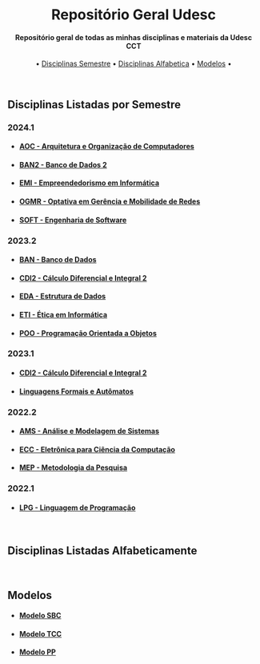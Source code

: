 <h1 align="center">
  <!-- <br>
  <img src="https://i.imgur.com/PW18Azn.png" alt="Não é o moodle" width="400">
  <br> -->
  Repositório Geral Udesc
  <br>
</h1>

<h4 align="center">
   Repositório geral de todas as minhas disciplinas e materiais da Udesc CCT
</h4>
<p align="center">
  •
  <a href="#disciplinassemestre">Disciplinas Semestre</a>
  •
  <a href="#disciplinasalfabetico">Disciplinas Alfabetica</a>
  •
  <a href="#modelos">Modelos</a> 
  •
</p>

<br>

<h2 id="disciplinassemestre">
  Disciplinas Listadas por Semestre
</h2>

<h3>
  2024.1
</h3>
<ul>
  <li>
    <h4>
      <a href="https://github.com/JoaoVargas/Repo-Udesc-Geral/tree/main/Disciplinas/2024.1/2024.1.AOC">
      AOC - Arquitetura e Organização de Computadores
      </a>
    </h4>
  </li>
  <li>
    <h4>
      <a href="https://github.com/JoaoVargas/Repo-Udesc-Geral/tree/main/Disciplinas/2024.1/2024.1.BAN2">
      BAN2 - Banco de Dados 2
      </a>
    </h4>
  </li>
  <li>
    <h4>
      <a href="https://github.com/JoaoVargas/Repo-Udesc-Geral/tree/main/Disciplinas/2024.1/2024.1.EMI">
      EMI - Empreendedorismo em Informática
      </a>
    </h4>
  </li>
  <li>
    <h4>
      <a href="https://github.com/JoaoVargas/Repo-Udesc-Geral/tree/main/Disciplinas/2024.1/2024.1.OGMR">
      OGMR - Optativa em Gerência e Mobilidade de Redes
      </a>
    </h4>
  </li>
  <li>
    <h4>
      <a href="https://github.com/JoaoVargas/Repo-Udesc-Geral/tree/main/Disciplinas/2024.1/2024.1.SOFT">
      SOFT - Engenharia de Software
      </a>
    </h4>
  </li>
</ul>

<h3>
  2023.2
</h3>
<ul>
  <li>
    <h4>
      <a href="https://github.com/JoaoVargas/Repo-Udesc-Geral/tree/main/Disciplinas/2023.2/2023.2.BAN">
      BAN - Banco de Dados
      </a>
    </h4>
  </li>
  <li>
    <h4>
      <a href="https://github.com/JoaoVargas/Repo-Udesc-Geral/tree/main/Disciplinas/2023.2/2023.2.CDI2">
      CDI2 - Cálculo Diferencial e Integral 2
      </a>
    </h4>
  </li>
  <li>
    <h4>
      <a href="https://github.com/JoaoVargas/Repo-Udesc-Geral/tree/main/Disciplinas/2023.2/2023.2.EDA">
      EDA - Estrutura de Dados
      </a>
    </h4>
  </li>
  <li>
    <h4>
      <a href="https://github.com/JoaoVargas/Repo-Udesc-Geral/tree/main/Disciplinas/2023.2/2023.2.ETI">
      ETI - Ética em Informática
      </a>
    </h4>
  </li>
  <li>
    <h4>
      <a href="https://github.com/JoaoVargas/Repo-Udesc-Geral/tree/main/Disciplinas/2023.2/2023.2.POO">
      POO - Programação Orientada a Objetos
      </a>
    </h4>
  </li>
</ul>

<h3>
  2023.1
</h3>
<ul>
  <li>
    <h4>
      <a href="https://github.com/JoaoVargas/Repo-Udesc-Geral/tree/main/Disciplinas/2023.1/2023.1.CDI2">
      CDI2 - Cálculo Diferencial e Integral 2
      </a>
    </h4>
  </li>
  <li>
    <h4>
      <a href="https://github.com/JoaoVargas/Repo-Udesc-Geral/tree/main/Disciplinas/2023.1/2023.1.LFA">
      Linguagens Formais e Autômatos
      </a>
    </h4>
  </li>
</ul>

<h3>
  2022.2
</h3>
<ul>
  <li>
    <h4>
      <a href="https://github.com/JoaoVargas/Repo-Udesc-Geral/tree/main/Disciplinas/2022.2/2022.2.AMS">
      AMS - Análise e Modelagem de Sistemas
      </a>
    </h4>
  </li>
  <li>
    <h4>
      <a href="https://github.com/JoaoVargas/Repo-Udesc-Geral/tree/main/Disciplinas/2022.2/2022.2.ECC">
      ECC - Eletrônica para Ciência da Computação
      </a>
    </h4>
  </li>
  <li>
    <h4>
      <a href="https://github.com/JoaoVargas/Repo-Udesc-Geral/tree/main/Disciplinas/2022.2/2022.2.MEP">
      MEP - Metodologia da Pesquisa
      </a>
    </h4>
  </li>
</ul>

<h3>
  2022.1
</h3>
<ul>
  <li>
    <h4>
      <a href="hthttps://github.com/JoaoVargas/Repo-Udesc-Geral/blob/main/Disciplinas/2022.1/2022.1.LPG">
      LPG - Linguagem de Programação
      </a>
    </h4>
  </li>
</ul>

<br>

<h2 id="disciplinassemestre">
  Disciplinas Listadas Alfabeticamente
</h2>

<br>

<h2 id="modelos">
  Modelos
</h2>
<ul>
  <li>
    <h4>
      <a href="https://github.com/JoaoVargas/Repo-Udesc-Geral/tree/main/Modelos/Modelo%20Artigo%20SBC/Template_SBC">
      Modelo SBC
      </a>
    </h4>
  </li>
  <li>
    <h4>
      <a href="https://github.com/JoaoVargas/Repo-Udesc-Geral/blob/main/Modelos/Modelo%20TCC.docx">
      Modelo TCC
      </a>
    </h4>
  </li>
  <li>
    <h4>
      <a href="https://github.com/JoaoVargas/Repo-Udesc-Geral/blob/main/Modelos/Modelo%20PP%20Udesc.pptx">
      Modelo PP
      </a>
    </h4>
  </li>
</ul>



<!-- <ul>
  <li>
    <h4>teste</h4>
    alo
  </li>
</ul> -->


